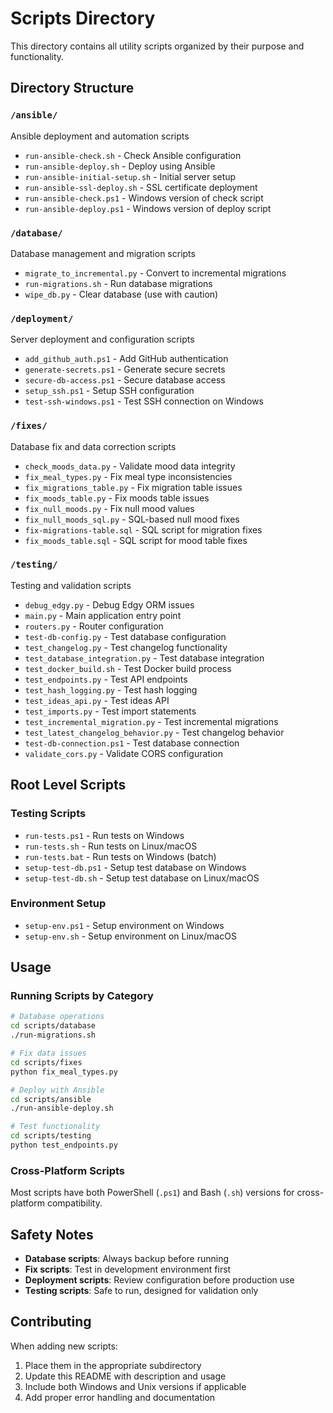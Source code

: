 # Scripts Directory

This directory contains all utility scripts organized by their purpose and functionality.

## Directory Structure

### `/ansible/`
Ansible deployment and automation scripts
- `run-ansible-check.sh` - Check Ansible configuration
- `run-ansible-deploy.sh` - Deploy using Ansible
- `run-ansible-initial-setup.sh` - Initial server setup
- `run-ansible-ssl-deploy.sh` - SSL certificate deployment
- `run-ansible-check.ps1` - Windows version of check script
- `run-ansible-deploy.ps1` - Windows version of deploy script

### `/database/`
Database management and migration scripts
- `migrate_to_incremental.py` - Convert to incremental migrations
- `run-migrations.sh` - Run database migrations
- `wipe_db.py` - Clear database (use with caution)

### `/deployment/`
Server deployment and configuration scripts
- `add_github_auth.ps1` - Add GitHub authentication
- `generate-secrets.ps1` - Generate secure secrets
- `secure-db-access.ps1` - Secure database access
- `setup_ssh.ps1` - Setup SSH configuration
- `test-ssh-windows.ps1` - Test SSH connection on Windows

### `/fixes/`
Database fix and data correction scripts
- `check_moods_data.py` - Validate mood data integrity
- `fix_meal_types.py` - Fix meal type inconsistencies
- `fix_migrations_table.py` - Fix migration table issues
- `fix_moods_table.py` - Fix moods table issues
- `fix_null_moods.py` - Fix null mood values
- `fix_null_moods_sql.py` - SQL-based null mood fixes
- `fix-migrations-table.sql` - SQL script for migration fixes
- `fix_moods_table.sql` - SQL script for mood table fixes

### `/testing/`
Testing and validation scripts
- `debug_edgy.py` - Debug Edgy ORM issues
- `main.py` - Main application entry point
- `routers.py` - Router configuration
- `test-db-config.py` - Test database configuration
- `test_changelog.py` - Test changelog functionality
- `test_database_integration.py` - Test database integration
- `test_docker_build.sh` - Test Docker build process
- `test_endpoints.py` - Test API endpoints
- `test_hash_logging.py` - Test hash logging
- `test_ideas_api.py` - Test ideas API
- `test_imports.py` - Test import statements
- `test_incremental_migration.py` - Test incremental migrations
- `test_latest_changelog_behavior.py` - Test changelog behavior
- `test-db-connection.ps1` - Test database connection
- `validate_cors.py` - Validate CORS configuration

## Root Level Scripts

### Testing Scripts
- `run-tests.ps1` - Run tests on Windows
- `run-tests.sh` - Run tests on Linux/macOS
- `run-tests.bat` - Run tests on Windows (batch)
- `setup-test-db.ps1` - Setup test database on Windows
- `setup-test-db.sh` - Setup test database on Linux/macOS

### Environment Setup
- `setup-env.ps1` - Setup environment on Windows
- `setup-env.sh` - Setup environment on Linux/macOS

## Usage

### Running Scripts by Category

```bash
# Database operations
cd scripts/database
./run-migrations.sh

# Fix data issues
cd scripts/fixes
python fix_meal_types.py

# Deploy with Ansible
cd scripts/ansible
./run-ansible-deploy.sh

# Test functionality
cd scripts/testing
python test_endpoints.py
```

### Cross-Platform Scripts

Most scripts have both PowerShell (`.ps1`) and Bash (`.sh`) versions for cross-platform compatibility.

## Safety Notes

- **Database scripts**: Always backup before running
- **Fix scripts**: Test in development environment first
- **Deployment scripts**: Review configuration before production use
- **Testing scripts**: Safe to run, designed for validation only

## Contributing

When adding new scripts:
1. Place them in the appropriate subdirectory
2. Update this README with description and usage
3. Include both Windows and Unix versions if applicable
4. Add proper error handling and documentation 